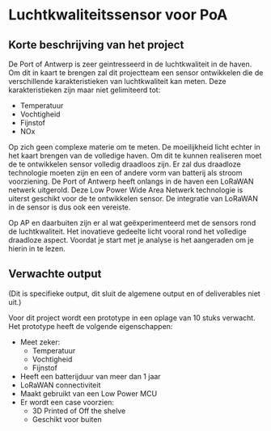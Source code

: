 # Luchtkwaliteitssensor voor PoA

## Korte beschrijving van het project

De Port of Antwerp is zeer geintresseerd in de luchtkwaliteit in de haven. Om dit in kaart te brengen zal dit projectteam een sensor ontwikkelen die de verschillende karakteristieken van luchtkwaliteit kan meten. Deze karakteristieken zijn maar niet gelimiteerd tot:

* Temperatuur 
* Vochtigheid
* Fijnstof
* NOx

Op zich geen complexe materie om te meten. De moeilijkheid licht echter in het kaart brengen van de volledige haven. Om dit te kunnen realiseren moet de te ontwikkelen sensor volledig draadloos zijn. Er zal dus draadloze technologie moeten zijn en een of andere vorm van batterij als stroom voorziening. De Port of Antwerp heeft onlangs in de haven een LoRaWAN netwerk uitgerold. Deze Low Power Wide Area Netwerk technologie is uiterst geschikt voor de te ontwikkelen sensor. De integratie van LoRaWAN in de sensor is dus ook een vereiste. 

Op AP en daarbuiten zijn er al wat geëxperimenteerd met de sensors rond de luchtkwaliteit. Het inovatieve gedeelte licht vooral rond het volledige draadloze aspect. Voordat je start met je analyse is het aangeraden om je hierin in te lezen. 


## Verwachte output
(Dit is specifieke output, dit sluit de algemene output en of deliverables niet uit.)
 
 Voor dit project wordt een prototype in een oplage van 10 stuks verwacht. Het prototype heeft de volgende eigenschappen:

* Meet zeker:
  * Temperatuur 
  * Vochtigheid
  * Fijnstof 
* Heeft een batterijduur van meer dan 1 jaar
* LoRaWAN connectiviteit
* Maakt gebruikt van een Low Power MCU
* Er wordt een case voorzien:
  * 3D Printed of Off the shelve 
  * Geschikt voor buiten










